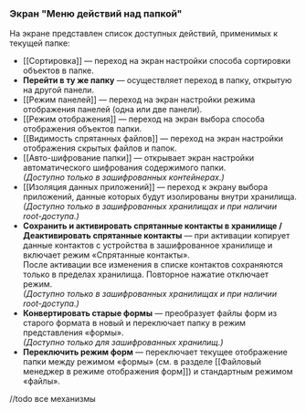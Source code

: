 ### Экран "Меню действий над папкой"

На экране представлен список доступных действий, применимых к текущей папке:

- [[Сортировка]] — переход на экран настройки способа сортировки объектов в папке.
- **Перейти в ту же папку** — осуществляет переход в папку, открытую на другой панели.
- [[Режим панелей]] — переход на экран настройки режима отображения панелей (одна или две панели).
- [[Режим отображения]] — переход на экран выбора способа отображения объектов папки.
- [[Видимость спрятанных файлов]] — переход на экран настройки отображения скрытых файлов и папок.
- [[Авто-шифрование папки]] — открывает экран настройки автоматического шифрования содержимого папки.  
    _(Доступно только в зашифрованных контейнерах.)_
- [[Изоляция данных приложений]] — переход к экрану выбора приложений, данные которых будут изолированы внутри хранилища.  
    _(Доступно только в зашифрованных хранилищах и при наличии root-доступа.)_
- **Сохранить и активировать спрятанные контакты в хранилище / Деактивировать спрятанные контакты** — при активации копирует данные контактов с устройства в зашифрованное хранилище и включает режим «Спрятанные контакты».  
    После активации все изменения в списке контактов сохраняются только в пределах хранилища. Повторное нажатие отключает режим.  
    _(Доступно только в зашифрованных хранилищах и при наличии root-доступа.)_
- **Конвертировать старые формы** — преобразует файлы форм из старого формата в новый и переключает папку в режим представления «формы».  
    _(Доступно только для зашифрованных хранилищ.)_
- **Переключить режим форм** — переключает текущее отображение папки между режимом «формы» (см. в разделе [[Файловый менеджер в режиме отображения форм]]) и стандартным режимом «файлы».

//todo все механизмы